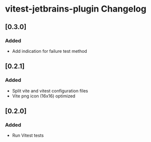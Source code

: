 <!-- Keep a Changelog guide -> https://keepachangelog.com -->

# vitest-jetbrains-plugin Changelog

## [0.3.0]

### Added

- Add indication for failure test method

## [0.2.1]

### Added

- Split vite and vitest configuration files
- Vite png icon (16x16) optimized

## [0.2.0]

### Added

- Run Vitest tests
